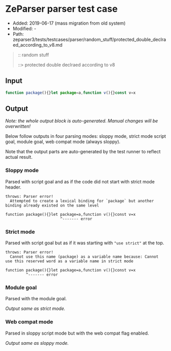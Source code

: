 # ZeParser parser test case

- Added: 2019-06-17 (mass migration from old system)
- Modified: -
- Path: zeparser3/tests/testcases/parser/random_stuff/protected_double_declraed_according_to_v8.md

> :: random stuff
>
> ::> protected double declraed according to v8


## Input


`````js
function package(){}let package=a,function v(){}const v=x
`````

## Output

_Note: the whole output block is auto-generated. Manual changes will be overwritten!_

Below follow outputs in four parsing modes: sloppy mode, strict mode script goal, module goal, web compat mode (always sloppy).

Note that the output parts are auto-generated by the test runner to reflect actual result.

### Sloppy mode

Parsed with script goal and as if the code did not start with strict mode header.

`````
throws: Parser error!
  Attempted to create a lexical binding for `package` but another binding already existed on the same level

function package(){}let package=a,function v(){}const v=x
                        ^------- error
`````

### Strict mode

Parsed with script goal but as if it was starting with `"use strict"` at the top.

`````
throws: Parser error!
  Cannot use this name (package) as a variable name because: Cannot use this reserved word as a variable name in strict mode

function package(){}let package=a,function v(){}const v=x
         ^------- error
`````


### Module goal

Parsed with the module goal.

_Output same as strict mode._

### Web compat mode

Parsed in sloppy script mode but with the web compat flag enabled.

_Output same as sloppy mode._
